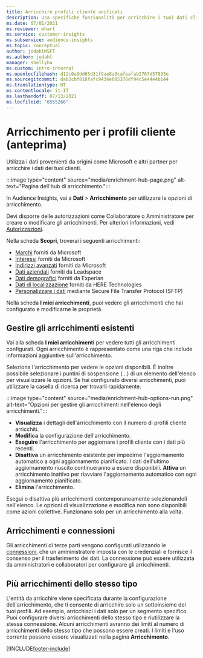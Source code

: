 ```yaml
---
title: Arricchire profili cliente unificati
description: Usa specifiche funzionalità per arricchire i tuoi dati cliente.
ms.date: 07/01/2021
ms.reviewer: mhart
ms.service: customer-insights
ms.subservice: audience-insights
ms.topic: conceptual
author: jodahlMSFT
ms.author: jodahl
manager: shellyha
ms.custom: intro-internal
ms.openlocfilehash: d12c0a9dd65d31f9ae8a9cafeafab2767d57893e
ms.sourcegitcommit: dab2cbf818fafc9436e685376df94c5e44e4b144
ms.translationtype: HT
ms.contentlocale: it-IT
ms.lasthandoff: 07/13/2021
ms.locfileid: "6555266"
---
```

# <a name="enrichment-for-customer-profiles-preview"></a>Arricchimento per i profili cliente (anteprima)

Utilizza i dati provenienti da origini come Microsoft e altri partner per arricchire i dati dei tuoi clienti.

:::image type="content" source="media/enrichment-hub-page.png" alt-text="Pagina dell'hub di arricchimento.":::

In Audience Insights, vai a **Dati** > **Arricchimento** per utilizzare le opzioni di arricchimento.  

Devi disporre delle autorizzazioni come Collaboratore o Amministratore per creare o modificare gli arricchimenti. Per ulteriori informazioni, vedi [Autorizzazioni](permissions.md).

Nella scheda **Scopri**, troverai i seguenti arricchimenti:

- [Marchi](enrichment-microsoft.md) forniti da Microsoft
- [Interessi](enrichment-microsoft.md) forniti da Microsoft
- [Indirizzi avanzati](enrichment-enhanced-addresses.md) forniti da Microsoft
- [Dati aziendali](enrichment-leadspace.md) forniti da Leadspace
- [Dati demografici](enrichment-experian.md) forniti da Experian
- [Dati di localizzazione](enrichment-here.md) forniti da HERE Technologies
- [Personalizzare i dati](enrichment-SFTP-custom-import.md) mediante Secure File Transfer Protocol (SFTP)

Nella scheda **I miei arricchimenti**, puoi vedere gli arricchimenti che hai configurato e modificarne le proprietà.

## <a name="manage-existing-enrichments"></a>Gestire gli arricchimenti esistenti

Vai alla scheda **I miei arricchimenti** per vedere tutti gli arricchimenti configurati. Ogni arricchimento è rappresentato come una riga che include informazioni aggiuntive sull'arricchimento.

Seleziona l'arricchimento per vedere le opzioni disponibili. È inoltre possibile selezionare i puntini di sospensione (...) di un elemento dell'elenco per visualizzare le opzioni. Se hai configurato diversi arricchimenti, puoi utilizzare la casella di ricerca per trovarli rapidamente.

:::image type="content" source="media/enrichment-hub-options-run.png" alt-text="Opzioni per gestire gli arricchimenti nell'elenco degli arricchimenti.":::

- **Visualizza** i dettagli dell'arricchimento con il numero di profili cliente arricchiti.
- **Modifica** la configurazione dell'arricchimento.
- **Eseguire** l'arricchimento per aggiornare i profili cliente con i dati più recenti.
- **Disattiva** un arricchimento esistente per impedirne l'aggiornamento automatico a ogni aggiornamento pianificato. I dati dell'ultimo aggiornamento riuscito continueranno a essere disponibili. **Attiva** un arricchimento inattivo per riavviare l'aggiornamento automatico con ogni aggiornamento pianificato.
- **Elimina** l'arricchimento.

Esegui o disattiva più arricchimenti contemporaneamente selezionandoli nell'elenco. Le opzioni di visualizzazione e modifica non sono disponibili come azioni collettive. Funzionano solo per un arricchimento alla volta.

## <a name="enrichments-and-connections"></a>Arricchimenti e connessioni

Gli arricchimenti di terze parti vengono configurati utilizzando le [connessioni](connections.md), che un amministratore imposta con le credenziali e fornisce il consenso per il trasferimento dei dati. La connessione può essere utilizzata da amministratori e collaboratori per configurare gli arricchimenti.  

## <a name="multiple-enrichments-of-the-same-type"></a>Più arricchimenti dello stesso tipo

L'entità da arricchire viene specificata durante la configurazione dell'arricchimento, che ti consente di arricchire solo un sottoinsieme dei tuoi profili. Ad esempio, arricchisci i dati solo per un segmento specifico. Puoi configurare diversi arricchimenti dello stesso tipo e riutilizzare la stessa connessione. Alcuni arricchimenti avranno dei limiti al numero di arricchimenti dello stesso tipo che possono essere creati. I limiti e l'uso corrente possono essere visualizzati nella pagina **Arricchimento**.

[!INCLUDE[footer-include](../includes/footer-banner.md)]
